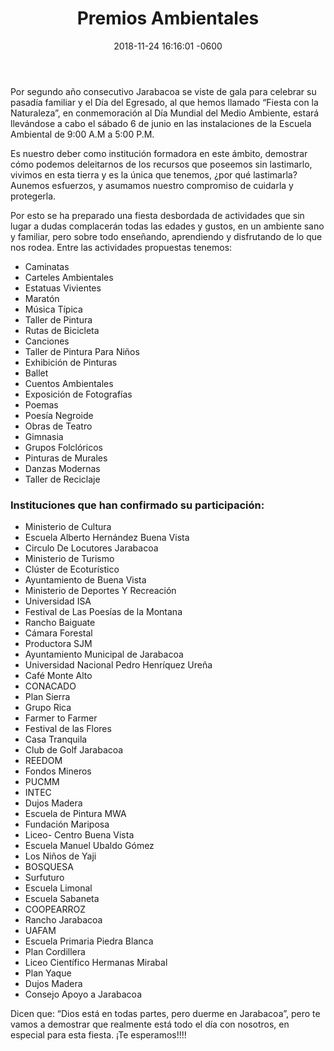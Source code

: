 ﻿---
layout: post
title: Premios Ambientales
date: 2018-11-24 16:16:01 -0600
category: eventos
image: https://res.cloudinary.com/duuonteo7/image/upload/v1546605145/46948362_198593981072649_6748846115530997760_n.jpg
---

Por segundo año consecutivo Jarabacoa se viste de gala para celebrar su pasadía familiar y el Día del Egresado, al que hemos llamado “Fiesta con la Naturaleza”, en conmemoración al Día Mundial del Medio Ambiente, estará llevándose a cabo el sábado 6 de junio en las instalaciones de la Escuela Ambiental de 9:00 A.M a 5:00 P.M.

Es nuestro deber como institución formadora en este ámbito, demostrar cómo podemos deleitarnos de los recursos que poseemos sin lastimarlo, vivimos en esta tierra y es la única que tenemos, ¿por qué lastimarla? Aunemos esfuerzos, y asumamos nuestro compromiso de cuidarla y protegerla.

Por esto se ha preparado una fiesta desbordada de actividades que sin lugar a dudas complacerán todas las edades y gustos, en un ambiente sano y familiar, pero sobre todo enseñando, aprendiendo y disfrutando de lo que nos rodea. Entre las actividades propuestas tenemos:

* Caminatas
* Carteles Ambientales
* Estatuas Vivientes
* Maratón
* Música Típica
* Taller de Pintura
* Rutas de Bicicleta
* Canciones
* Taller de Pintura Para Niños
* Exhibición de Pinturas
* Ballet
* Cuentos Ambientales
* Exposición de Fotografías
* Poemas
* Poesía Negroide
* Obras de Teatro
* Gimnasia
* Grupos Folclóricos
* Pinturas de Murales
* Danzas Modernas
* Taller de Reciclaje

### Instituciones que han confirmado su participación:

* Ministerio de Cultura
* Escuela Alberto Hernández Buena Vista
* Circulo De Locutores Jarabacoa
* Ministerio de Turismo
* Clúster de Ecoturístico
* Ayuntamiento de Buena Vista
* Ministerio de Deportes Y Recreación
* Universidad ISA
* Festival de Las Poesías de la Montana
* Rancho Baiguate
* Cámara Forestal
* Productora SJM
* Ayuntamiento Municipal de Jarabacoa
* Universidad Nacional Pedro Henríquez Ureña
* Café Monte Alto
* CONACADO
* Plan Sierra
* Grupo Rica
* Farmer to Farmer
* Festival de las Flores
* Casa Tranquila
* Club de Golf Jarabacoa
* REEDOM
* Fondos Mineros
* PUCMM
* INTEC
* Dujos Madera
* Escuela de Pintura MWA
* Fundación Mariposa
* Liceo- Centro Buena Vista
* Escuela Manuel Ubaldo Gómez
* Los Niños de Yaji
* BOSQUESA
* Surfuturo
* Escuela Limonal
* Escuela Sabaneta
* COOPEARROZ
* Rancho Jarabacoa
* UAFAM
* Escuela Primaria Piedra Blanca
* Plan Cordillera
* Liceo Científico Hermanas Mirabal
* Plan Yaque
* Dujos Madera
* Consejo Apoyo a Jarabacoa

Dicen que: “Dios está en todas partes, pero duerme en Jarabacoa”, pero te vamos a demostrar que realmente está todo el día con nosotros, en especial para esta fiesta. ¡Te esperamos!!!!